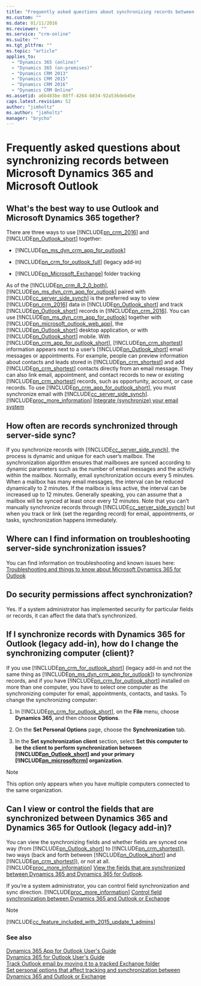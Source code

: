 ```yaml
---
title: "Frequently asked questions about synchronizing records between Microsoft Dynamics 365 and Microsoft Outlook | MicrosoftDocs"
ms.custom: ""
ms.date: 01/11/2016
ms.reviewer: ""
ms.service: "crm-online"
ms.suite: ""
ms.tgt_pltfrm: ""
ms.topic: "article"
applies_to: 
  - "Dynamics 365 (online)"
  - "Dynamics 365 (on-premises)"
  - "Dynamics CRM 2013"
  - "Dynamics CRM 2015"
  - "Dynamics CRM 2016"
  - "Dynamics CRM Online"
ms.assetid: a6b483be-88ff-4264-b834-92a536deb45e
caps.latest.revision: 52
author: "jimholtz"
ms.author: "jimholtz"
manager: "brycho"
---
```

# Frequently asked questions about synchronizing records between Microsoft Dynamics 365 and Microsoft Outlook
## What's the best way to use Outlook and Microsoft Dynamics 365 together?  
 There are three ways to use [!INCLUDE[pn_crm_2016](../../includes/pn-crm-2016.md)] and  [!INCLUDE[pn_Outlook_short](../../includes/pn-outlook-short.md)] together:  
  
-   [!INCLUDE[pn_ms_dyn_crm_app_for_outlook](../../includes/pn-ms-dyn-crm-app-for-outlook.md)]  
  
-   [!INCLUDE[pn_crm_for_outlook_full](../../includes/pn-crm-for-outlook-full.md)] (legacy add-in)  
  
-   [!INCLUDE[pn_Microsoft_Exchange](../../includes/pn-microsoft-exchange.md)] folder tracking  
  
 As of the [!INCLUDE[pn_crm_8_2_0_both](../../includes/pn-crm-8-2-0-both.md)], [!INCLUDE[pn_ms_dyn_crm_app_for_outlook](../../includes/pn-ms-dyn-crm-app-for-outlook.md)] paired with [!INCLUDE[cc_server_side_synch](../../includes/cc-server-side-synch.md)] is the preferred way to view  [!INCLUDE[pn_crm_2016](../../includes/pn-crm-2016.md)] data in [!INCLUDE[pn_Outlook_short](../../includes/pn-outlook-short.md)] and track [!INCLUDE[pn_Outlook_short](../../includes/pn-outlook-short.md)] records in [!INCLUDE[pn_crm_2016](../../includes/pn-crm-2016.md)]. You can use [!INCLUDE[pn_ms_dyn_crm_app_for_outlook](../../includes/pn-ms-dyn-crm-app-for-outlook.md)] together with [!INCLUDE[pn_microsoft_outlook_web_app](../../includes/pn-microsoft-outlook-web-app.md)],  the [!INCLUDE[pn_Outlook_short](../../includes/pn-outlook-short.md)] desktop application, or with [!INCLUDE[pn_Outlook_short](../../includes/pn-outlook-short.md)] mobile. With [!INCLUDE[pn_crm_app_for_outlook_short](../../includes/pn-crm-app-for-outlook-short.md)], [!INCLUDE[pn_crm_shortest](../../includes/pn-crm-shortest.md)] information appears next to a user’s [!INCLUDE[pn_Outlook_short](../../includes/pn-outlook-short.md)] email messages or appointments. For example, people can preview information about contacts and leads stored in [!INCLUDE[pn_crm_shortest](../../includes/pn-crm-shortest.md)] and add [!INCLUDE[pn_crm_shortest](../../includes/pn-crm-shortest.md)] contacts directly from an email message. They can also link email, appointment, and contact records  to new or existing [!INCLUDE[pn_crm_shortest](../../includes/pn-crm-shortest.md)] records, such as  opportunity, account, or case records. To use [!INCLUDE[pn_crm_app_for_outlook_short](../../includes/pn-crm-app-for-outlook-short.md)], you must synchronize email with [!INCLUDE[cc_server_side_synch](../../includes/cc-server-side-synch.md)]. [!INCLUDE[proc_more_information](../../includes/proc-more-information.md)] [Integrate (synchronize) your email system](../../admin/integrate-synchronize-your-email-system.md)
  
## How often are records synchronized through server-side sync?  
 If you synchronize records with [!INCLUDE[cc_server_side_synch](../../includes/cc-server-side-synch.md)], the process is dynamic and unique for each user’s mailbox. The synchronization algorithm ensures that mailboxes are synced according to dynamic parameters such as the number of email messages and the activity within the mailbox. Normally, email synchronization occurs every 5 minutes. When a mailbox has many email messages, the interval can be reduced dynamically to 2 minutes. If the mailbox is less active, the interval can be increased up to 12 minutes. Generally speaking, you can assume that a mailbox will be synced at least once every 12 minutes. Note that you can’t manually synchronize records through [!INCLUDE[cc_server_side_synch](../../includes/cc-server-side-synch.md)] but when you track or link (set the regarding record) for email, appointments, or tasks, synchronization happens immediately.  
  
## Where can I find information on troubleshooting server-side synchronization issues?  
 You can find information on troubleshooting and known issues here: [Troubleshooting and things to know about Microsoft Dynamics 365 for Outlook](../admin-guide/troubleshooting-things-to-know.md) 
  
## Do security permissions affect synchronization?  
 Yes. If a system administrator has implemented security for particular fields or records, it can affect the data that’s synchronized.  
  
## If I synchronize records with Dynamics 365 for Outlook (legacy add-in), how do I change the synchronizing computer (client)?  
 If you use [!INCLUDE[pn_crm_for_outlook_short](../../includes/pn-crm-for-outlook-short.md)] (legacy add-in and not the same thing as [!INCLUDE[pn_ms_dyn_crm_app_for_outlook](../../includes/pn-ms-dyn-crm-app-for-outlook.md)]) to synchronize records, and if you have [!INCLUDE[pn_crm_for_outlook_short](../../includes/pn-crm-for-outlook-short.md)] installed on more than one computer, you have to select one computer as the synchronizing computer for email, appointments, contacts, and tasks. To change the synchronizing computer:  
  
1.  In [!INCLUDE[pn_crm_for_outlook_short](../../includes/pn-crm-for-outlook-short.md)], on the **File** menu, choose **Dynamics 365**, and then choose **Options**.  
  
2.  On the **Set Personal Options** page, choose the **Synchronization** tab.  
  
3.  In the **Set synchronization client** section, select **Set this computer to be the client to perform synchronization between [!INCLUDE[pn_Outlook_short](../../includes/pn-outlook-short.md)] and your primary [!INCLUDE[pn_microsoftcrm](../../includes/pn-microsoftcrm.md)] organization**.  
  
> [!NOTE]
>  This option only appears when you have multiple computers connected to the same organization.  
  
## Can I view or control the fields that are synchronized between Dynamics 365 and Dynamics 365 for Outlook (legacy add-in)?  
 You can view the synchronizing fields and  whether fields are synced one way (from [!INCLUDE[pn_Outlook_short](../../includes/pn-outlook-short.md)] to [!INCLUDE[pn_crm_shortest](../../includes/pn-crm-shortest.md)]), two ways (back and forth between [!INCLUDE[pn_Outlook_short](../../includes/pn-outlook-short.md)] and [!INCLUDE[pn_crm_shortest](../../includes/pn-crm-shortest.md)]), or not at all. [!INCLUDE[proc_more_information](../../includes/proc-more-information.md)] [View the fields that are synchronized between Dynamics 365 and Dynamics 365 for Outlook](view-fields-synchronized.md).  
  
 If you’re a system administrator, you can  control field synchronization and sync direction. [!INCLUDE[proc_more_information](../../includes/proc-more-information.md)] [Control field synchronization between Dynamics 365 and Outlook or Exchange](control-field-synchronization-exchange.md)
  
> [!NOTE]
>  [!INCLUDE[cc_feature_included_with_2015_update_1_admins](../../includes/cc-feature-included-with-2015-update-1-admins.md)]  
  
### See also  
 [Dynamics 365 App for Outlook User's Guide](../../outlook-app/dynamics-365-app-outlook-user-s-guide.md)   
 [Dynamics 365 for Outlook User's Guide](dynamics-365-outlook-user-s-guide.md)   
 [Track Outlook email by moving it to a tracked Exchange folder](track-outlook-email-by-moving-it-tracked-exchange-folder.md)   
 [Set personal options that affect tracking and synchronization between Dynamics 365 and Outlook or Exchange](set-personal-options-affect-tracking-synchronization-exchange.md)
